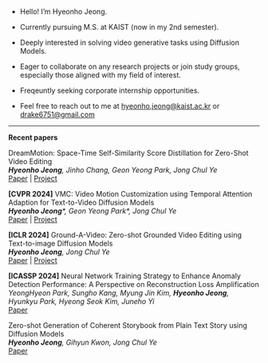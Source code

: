 

- Hello! I’m Hyeonho Jeong.

- Currently pursuing M.S. at KAIST (now in my 2nd semester).

- Deeply interested in solving video generative tasks using Diffusion Models.

- Eager to collaborate on any research projects or join study groups, especially those aligned with my field of interest.

- Freqeuntly seeking corporate internship opportunities.

- Feel free to reach out to me at hyeonho.jeong@kaist.ac.kr or drake6751@gmail.com

----

**Recent papers**

DreamMotion: Space-Time Self-Similarity Score Distillation for Zero-Shot Video Editing \
***Hyeonho Jeong**, Jinho Chang, Geon Yeong Park, Jong Chul Ye* \
[Paper](https://arxiv.org/abs/2403.12002) | [Project](https://hyeonho99.github.io/dreammotion/)


**[CVPR 2024]** VMC: Video Motion Customization using Temporal Attention Adaption for Text-to-Video Diffusion Models \
_**Hyeonho Jeong***, Geon Yeong Park*, Jong Chul Ye_ \
[Paper](https://arxiv.org/abs/2312.00845) | [Project](https://video-motion-customization.github.io/)


**[ICLR 2024]** Ground-A-Video: Zero-shot Grounded Video Editing using Text-to-image Diffusion Models \
***Hyeonho Jeong**, Jong Chul Ye* \
[Paper](https://arxiv.org/abs/2310.01107) | [Project](https://ground-a-video.github.io/)


**[ICASSP 2024]** Neural Network Training Strategy to Enhance Anomaly Detection Performance: A Perspective on Reconstruction Loss Amplification \
*YeongHyeon Park, Sungho Kang, Myung Jin Kim, **Hyeonho Jeong**, Hyunkyu Park, Hyeong Seok Kim, Juneho Yi* \
[Paper](https://arxiv.org/abs/2308.14595)


Zero-shot Generation of Coherent Storybook from Plain Text Story using Diffusion Models \
***Hyeonho Jeong**, Gihyun Kwon, Jong Chul Ye* \
[Paper](https://arxiv.org/abs/2302.03900)
